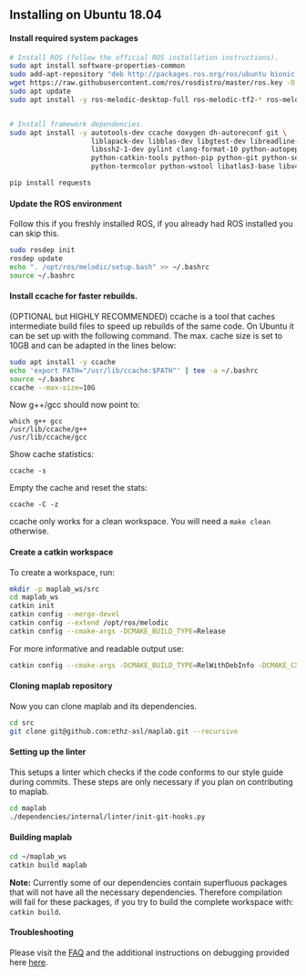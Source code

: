 ## Installing on Ubuntu 18.04

#### Install required system packages
```bash
# Install ROS (follow the official ROS installation instructions).
sudo apt install software-properties-common
sudo add-apt-repository "deb http://packages.ros.org/ros/ubuntu bionic main"
wget https://raw.githubusercontent.com/ros/rosdistro/master/ros.key -O - | sudo apt-key add -
sudo apt update
sudo apt install -y ros-melodic-desktop-full ros-melodic-tf2-* ros-melodic-camera-info-manager*


# Install framework dependencies.
sudo apt install -y autotools-dev ccache doxygen dh-autoreconf git \
                    liblapack-dev libblas-dev libgtest-dev libreadline-dev \
                    libssh2-1-dev pylint clang-format-10 python-autopep8 \
                    python-catkin-tools python-pip python-git python-setuptools \
                    python-termcolor python-wstool libatlas3-base libv4l-dev

pip install requests
```


#### Update the ROS environment
Follow this if you freshly installed ROS, if you already had ROS installed you can skip this.

```bash
sudo rosdep init
rosdep update
echo ". /opt/ros/melodic/setup.bash" >> ~/.bashrc
source ~/.bashrc
```

#### Install ccache for faster rebuilds.
(OPTIONAL but HIGHLY RECOMMENDED)
ccache is a tool that caches intermediate build files to speed up rebuilds of the same code. On Ubuntu it can be set up with the following command. The max. cache size is set to 10GB and can be adapted in the lines below:

```bash
sudo apt install -y ccache
echo 'export PATH="/usr/lib/ccache:$PATH"' | tee -a ~/.bashrc
source ~/.bashrc
ccache --max-size=10G
```

Now g++/gcc should now point to:
```
which g++ gcc
/usr/lib/ccache/g++
/usr/lib/ccache/gcc
```
Show cache statistics:
```
ccache -s
```
Empty the cache and reset the stats:
```
ccache -C -z
```
ccache only works for a clean workspace. You will need a `make clean` otherwise.


#### Create a catkin workspace
To create a workspace, run:
```bash
mkdir -p maplab_ws/src
cd maplab_ws
catkin init
catkin config --merge-devel
catkin config --extend /opt/ros/melodic
catkin config --cmake-args -DCMAKE_BUILD_TYPE=Release
```

For more informative and readable output use:
```bash
catkin config --cmake-args -DCMAKE_BUILD_TYPE=RelWithDebInfo -DCMAKE_CXX_FLAGS=-fdiagnostics-color
```

#### Cloning maplab repository
Now you can clone maplab and its dependencies.

```bash
cd src
git clone git@github.com:ethz-asl/maplab.git --recursive
```

#### Setting up the linter
This setups a linter which checks if the code conforms to our style guide during commits.
These steps are only necessary if you plan on contributing to maplab.

```bash
cd maplab
./dependencies/internal/linter/init-git-hooks.py
```

#### Building maplab
```bash
cd ~/maplab_ws
catkin build maplab
```
**Note:** Currently some of our dependencies contain superfluous packages that will not have all the necessary dependencies. Therefore compilation will fail for these packages, if you try to build the complete workspace with: `catkin build`.

#### Troubleshooting

Please visit the [FAQ](../overview_and_introduction/D_FAQ.html#installation) and the additional instructions on debugging provided here [here](B_Compilation-and-Debugging.html).
